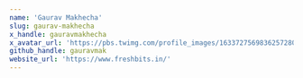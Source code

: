```yaml
---
name: 'Gaurav Makhecha'
slug: gaurav-makhecha
x_handle: gauravmakhecha
x_avatar_url: 'https://pbs.twimg.com/profile_images/1633727569836257280/6DIlmq2E_200x200.jpg'
github_handle: gauravmak
website_url: 'https://www.freshbits.in/'
---
```

